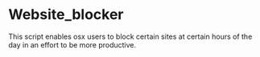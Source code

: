 # Website_blocker
This script enables osx users to block certain sites at certain hours of the day in an effort to be more productive.
